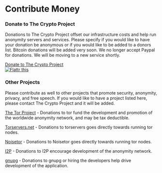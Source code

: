 <h1>Contribute Money</h1>
<h3>Donate to The Crypto Project</h3>
<p>Donations to The Crypto Project offset our infrastructure costs and help run anonymity servers and services. Please specify if you would like to have your donation be anonymous or if you would like to be added to a donors list. Bitcoin donations will be added very soon.  We no longer accept Paypal for donations.  We will be moving to a new service shortly.</p>
<div class="grid_6">
    <a class="wepay-widget" href="https://www.wepay.com/donate/196910?widget_type=donations&widget_donation_id=196910&widget_auth_token=71c24f6b1c24b5e7d5d0e7b00d5ec99c21fd907d&widget_show_description=0&widget_show_thermometer=0&widget_show_donations=1">Donate to The Crypto Project<script id="wepay-widget_script" type="text/javascript" src="https://www.wepay.com/min/js/widget.wepay.js"></script></a>
</div>
<div class="grid_3">
	<a href="http://flattr.com/thing/344797/The-Crypto-Project" target="_blank">
	<img src="http://api.flattr.com/button/flattr-badge-large.png" alt="Flattr this" title="Flattr this" border="0" /></a>
</div>
<div class="clear_20"></div>
<h3>Other Projects</h3>
<p>Please contribute as well to other projects that promote security, anonymity, privacy, and free speech.  If you would like to have a project listed here, please contact The Crypto Project and it will be added.</p>
<p><a href="https://www.torproject.org/donate/donate.html.en">The Tor Project</a> - Donations to tor fund the development and promotion of the worldwide anonymity network, and may be tax deductible.</p>
<p><a href="https://www.torservers.net/donate.html">Torservers.net</a> - Donations to torservers goes directly towards running tor nodes.</p>
<p><a href="http://tor.noisebridge.net/">Noisetor</a> - Donations to Noisetor goes directly towards running tor nodes.</p>
<p><a href="http://www.i2p2.de/donate.html">I2P</a> - Donations to I2P encourage development of the anonymity network.</p>
<p><a href="http://g10code.com/gnupg-donation.html">gnupg</a> - Donations to gnupg or hiring the developers help drive development of the application.</p>



